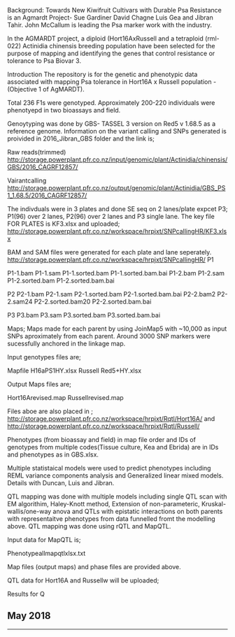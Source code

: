 Background:
Towards New Kiwifruit Cultivars with Durable Psa Resistance is an Agmardt Project- Sue Gardiner David Chagne Luis Gea and Jibran Tahir.
John McCallum is leading the Psa marker work with the industry.

In the AGMARDT project, a diploid (Hort16AxRussell and a tetraploid (rml-022) Actinidia chinensis breeding population have been selected for the purpose of mapping and identifying the genes that control resistance or tolerance to Psa Biovar 3.

Introduction
The repository is for the genetic and phenotypic data associated with mapping Psa tolerance in Hort16A x Russell population - (Objective 1 of AgMARDT).

Total 236 F1s were genotyped. Approximately 200-220 individuals were phenotyepd in two bioassays and field.

Genoytyping was done by GBS- TASSEL 3 version on Red5 v 1.68.5 as a reference genome.
Information on the variant calling and SNPs generated is proivided in 2016_Jibran_GBS folder and the link is; 

Raw reads(trimmed)
http://storage.powerplant.pfr.co.nz/input/genomic/plant/Actinidia/chinensis/GBS/2016_CAGRF12857/ 

Vairantcalling
http://storage.powerplant.pfr.co.nz/output/genomic/plant/Actinidia/GBS_PS1_1.68.5/2016_CAGRF12857/

The indivduals were in 3 plates and done SE seq on 2 lanes/plate expcet P3; P1(96) over 2 lanes, P2(96) over 2 lanes and P3 single lane. The key file FOR PLATES is 	KF3.xlsx and uploaded;
http://storage.powerplant.pfr.co.nz/workspace/hrpjxt/SNPcallingHR/KF3.xlsx

BAM and SAM files were generated for each plate and lane seperately.
http://storage.powerplant.pfr.co.nz/workspace/hrpjxt/SNPcallingHR/
P1

P1-1.bam
P1-1.sam
P1-1.sorted.bam
P1-1.sorted.bam.bai
P1-2.bam
P1-2.sam
P1-2.sorted.bam
P1-2.sorted.bam.bai

P2
P2-1.bam
P2-1.sam
P2-1.sorted.bam
P2-1.sorted.bam.bai
P2-2.bam2
P2-2.sam24 
P2-2.sorted.bam20 
P2-2.sorted.bam.bai

P3
P3.bam
P3.sam
P3.sorted.bam
P3.sorted.bam.bai


Maps;
Maps made for each parent by using JoinMap5 with ~10,000 as input SNPs aproximately from each parent. Around 3000 SNP markers were sucessfully anchored in the linkage map.

Input genotypes files are;

Mapfile H16aPS1HY.xlsx
Russell Red5+HY.xlsx

Output Maps files are;

Hort16Arevised.map
Russellrevised.map

Files aboe are also placed in ;
http://storage.powerplant.pfr.co.nz/workspace/hrpjxt/Rqtl/Hort16A/
and
http://storage.powerplant.pfr.co.nz/workspace/hrpjxt/Rqtl/Russell/

Phenotypes (from bioassay and field) in map file order and IDs of genotypes from multiple codes(Tissue culture, Kea and Ebrida) are in 
IDs and phenotypes as in GBS.xlsx.

Multiple statistaical models were used to predict phenotypes including REML variance components analysis and Generalized linear mixed models. Details with Duncan, Luis and Jibran.

QTL mapping was done with multiple models including single QTL scan with EM algorithim, Haley-Knott method, Extension of non-parameteric, Kruskal-wallis/one-way anova and QTLs with epistatic interactions on both parents with representaitve phenotypes from data funnelled fromt the modelling above. QTL mapping was done using rQTL and MapQTL.

Input data for MapQTL is;

Phenotypeallmapqtlxlsx.txt 

Map files (output maps) and phase files are provided above.


QTL data for Hort16A and Russellw will be uploaded;




Results for Q
## May 2018

------------
